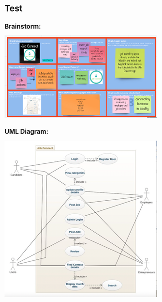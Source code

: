 # Test

## Brainstorm:

![brainstorm](images/brainstorm.png)

## UML Diagram:
![UML Diagram](images/Use_Case.png)
